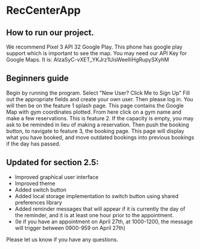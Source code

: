 # RecCenterApp

## How to run our project.
We recommend Pixel 3 API 32 Google Play. This phone has google play support which is important to see the map.
You may need our API Key for Google Maps. It is: AIzaSyC-vXET_YKJrz1UisWeelIiHgRupySXyhM

## Beginners guide
Begin by running the program.
Select "New User? Click Me to Sign Up"
Fill out the appropriate fields and create your own user.
Then please log in.
You will then be on the feature 1 splash page. This page contains the Google Map with gym coordinates plotted.
From here click on a gym name and make a few reservations. This is feature 2. If the capacity is empty, you may ask to be reminded in lieu of making a reservation.
Then push the booking button, to navigate to feature 3, the booking page. This page will display what you have booked, and move outdated bookings into previous bookings if the day has passed.

## Updated for section 2.5:
* Improved graphical user interface
* Improved theme
* Added switch button
* Added local storage implementation to switch button using shared preferences library
* Added reminder messages that will appear if it is currently the day of the reminder, and it is at least one hour prior to the appointment.
* (Ie if you have an appointment on April 27th, at 1000-1200, the message will trigger between 0900-959 on April 27th)

Please let us know if you have any questions.